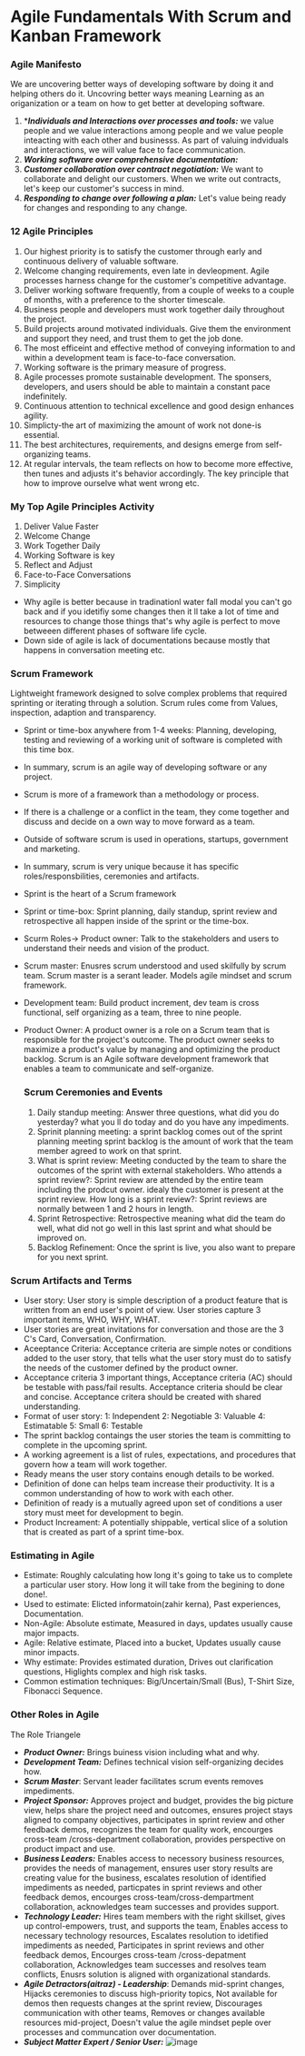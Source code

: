 # Agile Fundamentals With Scrum and Kanban Framework

### Agile Manifesto

We are uncovering better ways of developing software by doing it and helping others do it. Uncovring better ways meaning Learning as an origanization or a team on how to get better at developing software.

1. ****Individuals and Interactions over processes and tools:*** we value people and we value interactions among people and we value people inteacting with each other and businesss. As part of valuing indviduals and interactions, we will value face to face communication.
2. ***Working software over comprehensive documentation:***
3. ***Customer collaboration over contract negotiation:*** We want to collaborate and delight our customers. When we write out contracts, let's keep our customer's success in mind.
4. ***Responding to change over following a plan:*** Let's value being ready for changes and responding to any change.

### 12 Agile Principles

1. Our highest priority is to satisfy the customer through early and continuous delivery of valuable software.
2. Welcome changing requirements, even late in devleopment. Agile processes harness change for the customer's competitive advantage.
3. Deliver working software frequently, from a couple of weeks to a couple of months, with a preference to the shorter timescale.
4. Business people and developers must work together daily throughout the project.
5. Build projects around motivated individuals. Give them the environment and support they need, and trust them to get the job done.
6. The most efficeint and effective method of conveying information to and within a development team is face-to-face conversation.
7. Working software is the primary measure of progress.
8. Agile processes promote sustainable development. The sponsers, developers, and users should be able to maintain a constant pace indefinitely.
9. Continuous attention to technical excellence and good design enhances agility.
10. Simplicty-the art of maximizing the amount of work not done-is essential.
11. The best architectures, requirements, and designs emerge from self-organizing teams. 
12. At regular intervals, the team reflects on how to become more effective, then tunes and adjusts it's behavior accordingly. The key principle that how to improve ourselve what went wrong etc.           
### My Top  Agile Principles Activity

1. Deliver Value Faster
2. Welcome Change
3. Work Together Daily
4. Working Software is key
5. Reflect and Adjust
6. Face-to-Face Conversations
7. Simplicity

- Why agile is better because in tradinationl water fall modal you can't go back and if you idetifiy some changes then it ll take a lot of time and resources to change those things that's why agile is perfect to move betweeen different phases of software life cycle.
- Down side of agile is lack of documentations because mostly that happens in conversation meeting etc. 

### Scrum Framework

Lightweight framework designed to solve complex problems that required sprinting or iterating through a solution. Scrum rules come from Values, inspection, adaption and transparency.
- Sprint or time-box anywhere from 1-4 weeks: Planning, developing, testing and reviewing of a working unit of software is completed with this time box.
- In summary, scrum is an agile way of developing software or any project.
- Scrum is more of a framework than a methodology or process.
- If there is a challenge or a conflict in the team, they come together and discuss and decide on a own way to move forward as a team.
- Outside of software scrum  is used in operations, startups, government and marketing.
- In summary, scrum is  very unique because it has specific roles/responsbilities, ceremonies and artifacts.
- Sprint is the heart of a Scrum framework
- Sprint or time-box: Sprint planning, daily standup, sprint review and retrospective all happen inside of the sprint or the time-box.
- Scurm Roles-> Product owner: Talk to the stakeholders and users to understand their needs and vision of the product. 
- Scrum master: Enusres scrum understood and used skilfully by scrum team. Scrum master is a serant leader. Models agile mindset and scrum framework. 
- Development team: Build product increment, dev team is cross functional, self organizing as a team, three to nine people.
- Product Owner: A product owner is a role on a Scrum team that is responsible for the project's outcome. The product owner seeks to maximize a product's value by managing and optimizing the product backlog. Scrum is an Agile software development framework that enables a team to communicate and self-organize.

  ### Scrum Ceremonies and Events
  
  1. Daily standup meeting: Answer three questions, what did you do yesterday? what you ll do today and do you have any impediments.
  2. Sprinit planning meeting: a sprint backlog comes out of the sprint planning meeting sprint backlog is the amount of work that the team member agreed to work on that sprint.
  3. What is sprint review: Meeting conducted by the team to share the outcomes of the sprint with external stakeholders. Who attends a sprint review?: Sprint review are attended by the entire team including the prodcut owner. idealy the customer is present at the sprint review. How long is a sprint review?: Sprint reviews are normally between 1 and 2 hours in length. 
  4. Sprint Retrospective: Retrospective meaning what did the team do well, what did not go well in this last sprint and what should be improved on.
  5. Backlog Refinement: Once the sprint is live, you also want to prepare for you next sprint.

### Scrum Artifacts and Terms

- User story: User story is simple description of a product feature that is written from an end user's point of view. User stories capture 3 important items, WHO, WHY, WHAT.
- User stories are great invitations for conversation and those are the 3 C's Card, Conversation, Confirmation. 
- Aceeptance Criteria: Acceptance criteria are simple notes or conditions added to the user story,  that tells what the user story must do to satisfy the needs of the customer defined by the product owner. 
- Acceptance criteria 3 important things, Acceptance criteria (AC) should be testable with pass/fail results. Acceptance criteria should be clear and concise. Acceptance critera should be created with shared understanding. 
- Format of user story: 1: Independent 2: Negotiable 3: Valuable 4: Estimatable 5: Small 6: Testable
- The sprint backlog contaings the user stories the team is committing to complete in the upcoming sprint. 
- A working agreement is a list of rules, expectations, and procedures that govern how a team will work together. 
- Ready means the user story contains enough details to be worked. 
- Definition of done can helps team increase their productivity. It is a common understanding of how to work with each other.
- Definition of ready is a mutually agreed upon set of conditions a user story must meet for development to begin. 
- Product Increament: A potentially shippable, vertical slice of a solution that is created as part of a sprint time-box.

 ### Estimating in Agile
 
 - Estimate: Roughly calculating how long it's going to take us to complete a particular user story. How long it will take from the begining to done done!. 
 - Used to estimate: Elicted informatoin(zahir kerna), Past experiences, Documentation. 
 - Non-Agile: Absolute estimate, Measured in days, updates usually cause major impacts. 
 - Agile: Relative estimate, Placed into a bucket, Updates usually cause minor impacts.
 - Why estimate: Provides estimated duration, Drives out clarification questions, Higlights complex and high risk tasks. 
 - Common estimation techniques: Big/Uncertain/Small (Bus), T-Shirt Size, Fibonacci Sequence.

### Other Roles in Agile

The Role Triangele
- ***Product Owner:*** Brings buiness vision including what and why.
- ***Development Team:*** Defines technical vision self-organizing decides how.
- ***Scrum Master***: Servant leader facilitates scrum events removes impediments. 
- ***Project Sponsor:*** Approves project and budget, provides the big picture view, helps share the project need and outcomes, ensures project stays aligned to company objectives, participates in sprint review and other feedback demos, recognizes the team for quality work, encourges cross-team /cross-department collaboration, provides perspective on product impact and use.
- ***Business Leaders:*** Enables access to necessory business resources, provides the needs of management, ensures user story results are creating value for the business, escalates resolution of identified impediments as needed, particpates in sprint reviews and other feedback demos, encourges cross-team/cross-dempartment collaboration, acknowledges team successes and provides support.
- ***Technology Leader:*** Hires team members with the right skillset, gives up control-empowers, trust, and supports the team, Enables access to necessary technology resources, Escalates resolution to idetified impediments as needed, Participates in sprint reviews and other feedback demos, Encourges cross-team /cross-depatment collaboration, Acknowledges team successes and resolves team conflicts, Enusrs solution is aligned with organizational standards. 
- ***Agile Detractors(aitraz) - Leadership***: Demands mid-sprint changes, Hijacks ceremonies to discuss high-priority topics, Not available for demos then requests changes at the sprint review, Discourages communication with other teams, Removes or changes available resources mid-project, Doesn't value the agile mindset peple over processes and communcation over documentation. 
- ***Subject Matter Expert / Senior User:***  ![image](https://user-images.githubusercontent.com/11480617/188491030-9b1681c8-0dba-438f-9e20-6cddf7a538b7.png)

